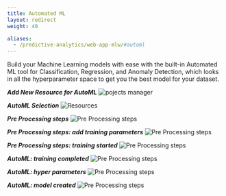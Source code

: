 ```yaml
---
title: Automated ML
layout: redirect
weight: 40

aliases:
  - /predictive-analytics/web-app-mlw/#automl
---
```


Build your Machine Learning models with ease with the built-in Automated ML tool for Classification, Regression, and Anomaly Detection, which looks in all the hyperparameter space to get you the best model for your dataset.


***Add New Resource for AutoML***
![pojects manager](/images/zementis/mlw-app-resource-adm.png)

***AutoML Selection***
![Resources](/images/zementis/mlw-app-automl-select.png)

***Pre Processing steps***
![Pre Processing steps](/images/zementis/mlw-app-automl-pre.png)


***Pre Processing steps: add training parameters***
![Pre Processing steps](/images/zementis/mlw-app-automl-trainparam.png)


***Pre Processing steps: training started***
![Pre Processing steps](/images/zementis/mlw-app-automl-start.png)

***AutoML: training completed***
![Pre Processing steps](/images/zementis/mlw-app-automl-complete.png)

***AutoML: hyper parameters***
![Pre Processing steps](/images/zementis/mlw-app-automl-hyper.png)

***AutoML: model created***
![Pre Processing steps](/images/zementis/mlw-app-automl-model.png)

